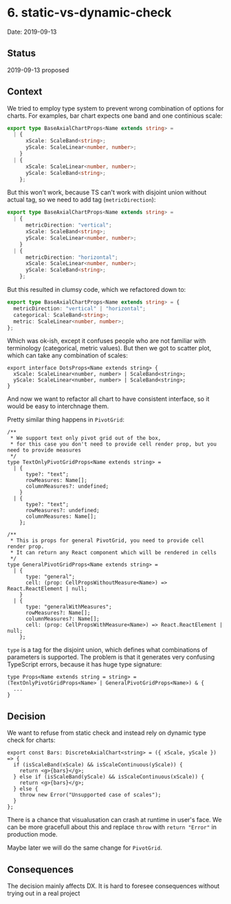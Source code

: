 # 6. static-vs-dynamic-check

Date: 2019-09-13

## Status

2019-09-13 proposed

## Context

We tried to employ type system to prevent wrong combination of options for charts. For examples, bar chart expects one band and one continious scale:

```ts
export type BaseAxialChartProps<Name extends string> =
  | {
      xScale: ScaleBand<string>;
      yScale: ScaleLinear<number, number>;
    }
  | {
      xScale: ScaleLinear<number, number>;
      yScale: ScaleBand<string>;
    };
```

But this won't work, because TS can't work with disjoint union without actual tag, so we need to add tag (`metricDirection`):

```ts
export type BaseAxialChartProps<Name extends string> =
  | {
      metricDirection: "vertical";
      xScale: ScaleBand<string>;
      yScale: ScaleLinear<number, number>;
    }
  | {
      metricDirection: "horizontal";
      xScale: ScaleLinear<number, number>;
      yScale: ScaleBand<string>;
    };
```

But this resulted in clumsy code, which we refactored down to:

```ts
export type BaseAxialChartProps<Name extends string> = {
  metricDirection: "vertical" | "horizontal";
  categorical: ScaleBand<string>;
  metric: ScaleLinear<number, number>;
};
```

Which was ok-ish, except it confuses people who are not familiar with terminology (categorical, metric values). But then we got to scatter plot, which can take any combination of scales:

```tsx
export interface DotsProps<Name extends string> {
  xScale: ScaleLinear<number, number> | ScaleBand<string>;
  yScale: ScaleLinear<number, number> | ScaleBand<string>;
}
```

And now we want to refactor all chart to have consistent interface, so it would be easy to interchnage them.

Pretty similar thing happens in `PivotGrid`:

```tsx
/**
 * We support text only pivot grid out of the box,
 * for this case you don't need to provide cell render prop, but you need to provide measures
 */
type TextOnlyPivotGridProps<Name extends string> =
  | {
      type?: "text";
      rowMeasures: Name[];
      columnMeasures?: undefined;
    }
  | {
      type?: "text";
      rowMeasures?: undefined;
      columnMeasures: Name[];
    };

/**
 * This is props for general PivotGrid, you need to provide cell render prop.
 * It can return any React component which will be rendered in cells
 */
type GeneralPivotGridProps<Name extends string> =
  | {
      type: "general";
      cell: (prop: CellPropsWithoutMeasure<Name>) => React.ReactElement | null;
    }
  | {
      type: "generalWithMeasures";
      rowMeasures?: Name[];
      columnMeasures?: Name[];
      cell: (prop: CellPropsWithMeasure<Name>) => React.ReactElement | null;
    };
```

`type` is a tag for the disjoint union, which defines what combinations of parameters is supported. The problem is that it generates very confusing TypeScript errors, because it has huge type signature:

```tsx
type Props<Name extends string = string> = (TextOnlyPivotGridProps<Name> | GeneralPivotGridProps<Name>) & {
  ...
}
```

## Decision

We want to refuse from static check and instead rely on dynamic type check for charts:

```tsx
export const Bars: DiscreteAxialChart<string> = ({ xScale, yScale }) => {
  if (isScaleBand(xScale) && isScaleContinuous(yScale)) {
    return <g>{bars}</g>;
  } else if (isScaleBand(yScale) && isScaleContinuous(xScale)) {
    return <g>{bars}</g>;
  } else {
    throw new Error("Unsupported case of scales");
  }
};
```

There is a chance that visualusation can crash at runtime in user's face. We can be more gracefull about this and replace `throw` with `return "Error"` in production mode.

Maybe later we will do the same change for `PivotGrid`.

## Consequences

The decision mainly affects DX. It is hard to foresee consequences without trying out in a real project
